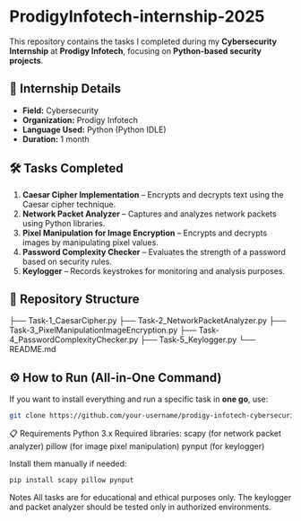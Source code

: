 # ProdigyInfotech-internship-2025

This repository contains the tasks I completed during my **Cybersecurity Internship** at **Prodigy Infotech**, focusing on **Python-based security projects**.

## 📌 Internship Details
- **Field:** Cybersecurity  
- **Organization:** Prodigy Infotech  
- **Language Used:** Python (Python IDLE)  
- **Duration:** 1 month

## 🛠 Tasks Completed
1. **Caesar Cipher Implementation** – Encrypts and decrypts text using the Caesar cipher technique.  
2. **Network Packet Analyzer** – Captures and analyzes network packets using Python libraries.  
3. **Pixel Manipulation for Image Encryption** – Encrypts and decrypts images by manipulating pixel values.  
4. **Password Complexity Checker** – Evaluates the strength of a password based on security rules.  
5. **Keylogger** – Records keystrokes for monitoring and analysis purposes.  

## 📂 Repository Structure
├── Task-1_CaesarCipher.py
├── Task-2_NetworkPacketAnalyzer.py
├── Task-3_PixelManipulationImageEncryption.py
├── Task-4_PasswordComplexityChecker.py
├── Task-5_Keylogger.py
└── README.md
## ⚙️ How to Run (All-in-One Command)
If you want to install everything and run a specific task in **one go**, use:
```bash
git clone https://github.com/your-username/prodigy-infotech-cybersecurity.git 
```
📋 Requirements
Python 3.x
Required libraries:
scapy (for network packet analyzer)
pillow (for image pixel manipulation)
pynput (for keylogger)

Install them manually if needed:
```bash
pip install scapy pillow pynput
```
Notes
All tasks are for educational and ethical purposes only.
The keylogger and packet analyzer should be tested only in authorized environments.






